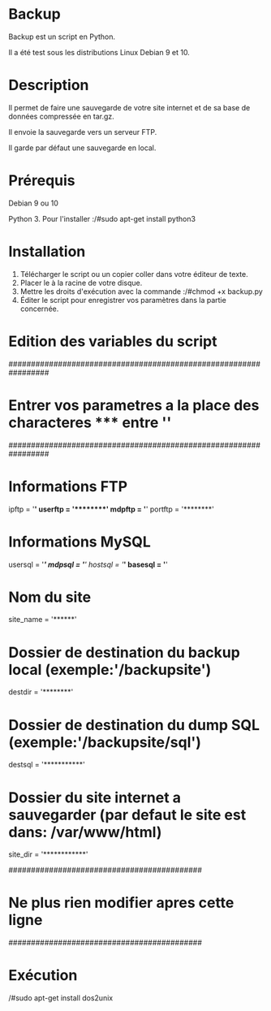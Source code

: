 # Backup
Backup est un script en Python.

Il a été test sous les distributions Linux Debian 9 et 10.


# Description
Il permet de faire une sauvegarde de votre site internet et de sa base de données compressée en tar.gz.

Il envoie la sauvegarde vers un serveur FTP.

Il garde par défaut une sauvegarde en local.


# Prérequis
Debian 9 ou 10

Python 3. Pour l'installer :/#sudo apt-get install python3

# Installation
1) Télécharger le script ou un copier coller dans votre éditeur de texte.
2) Placer le à la racine de votre disque.
3) Mettre les droits d'exécution avec la commande :/#chmod +x backup.py
4) Éditer le script pour enregistrer vos paramètres dans la partie concernée.

# Edition des variables du script
 #################################################################
 # Entrer vos parametres a la place des characteres *** entre '' #
 #################################################################

# Informations FTP
ipftp = '**********'
userftp = '********'
mdpftp = '**********'
portftp = '********'

# Informations MySQL
usersql = '**********'
mdpsql = '*********'
hostsql = '*********'
basesql = '********'

# Nom du site 
site_name = '******'

# Dossier de destination du backup local (exemple:'/backupsite')
destdir = '********'

# Dossier de destination du dump SQL (exemple:'/backupsite/sql')
destsql = '***********'

# Dossier du site internet a sauvegarder (par defaut le site est dans: /var/www/html)
site_dir = '************'

###########################################
# Ne plus rien modifier apres cette ligne #
###########################################

# Exécution




/#sudo apt-get install dos2unix

